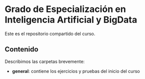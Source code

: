 # Grado de Especialización en Inteligencia Artificial y BigData

Este es el repositorio compartido del curso.


## Contenido

Describimos las carpetas brevemente:

- **general**: contiene los ejercicios y pruebas del inicio del curso
